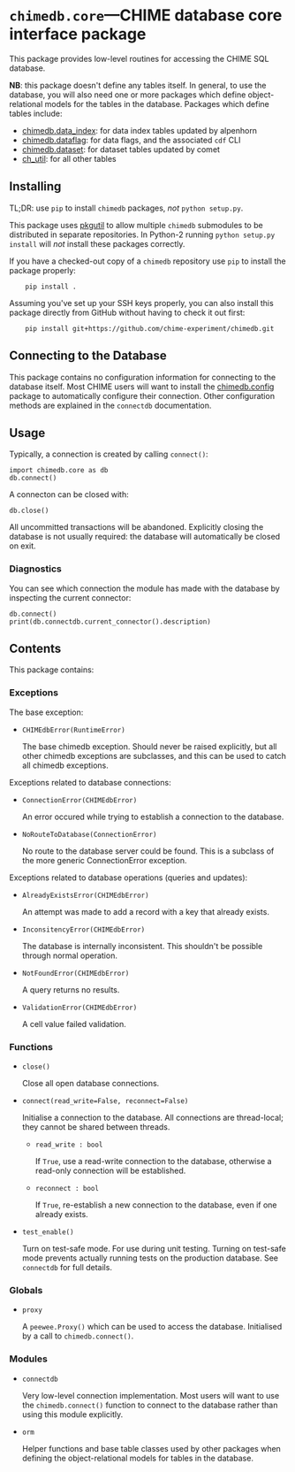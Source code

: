 # `chimedb.core`—CHIME database core interface package

This package provides low-level routines for accessing the CHIME SQL database.

**NB**: this package doesn't define any tables itself.  In general, to use the
database, you will also need one or more packages which define object-relational
models for the tables in the database.  Packages which define tables include:

* [chimedb.data_index](https://github.com/chime-experiment/chimedb_di): for data
    index tables updated by alpenhorn
* [chimedb.dataflag](https://github.com/chime-experiment/chimedb_dataflag):
    for data flags, and the associated `cdf` CLI
* [chimedb.dataset](https://github.com/chime-experiment/chimedb_dataset):
    for dataset tables updated by comet
* [ch_util](https://bitbucket.org/chime/ch_util): for all other tables

## Installing

TL;DR: use `pip` to install `chimedb` packages, _not_ `python setup.py`.

This package uses [pkgutil](https://docs.python.org/library/pkgutil.html) to allow
multiple `chimedb` submodules to be distributed in separate repositories.  In
Python-2 running `python setup.py install` will _not_ install these packages correctly.

If you have a checked-out copy of a `chimedb` repository use `pip` to install the package
properly:
```
    pip install .
```

Assuming you've set up your SSH keys properly, you can also install this package directly
from GitHub without having to check it out first:
```
    pip install git+https://github.com/chime-experiment/chimedb.git
```

## Connecting to the Database

This package contains no configuration information for connecting to the
database itself.  Most CHIME users will want to install the
[chimedb.config](https://github.com/chime-experiment/chimedb_config) package
to automatically configure their connection.  Other configuration methods
are explained in the `connectdb` documentation.

## Usage

Typically, a connection is created by calling `connect()`:
```
import chimedb.core as db
db.connect()
```

A connecton can be closed with:
```
db.close()
```
All uncommitted transactions will be abandoned.  Explicitly closing the database is not usually required: the database will automatically be closed on exit.

### Diagnostics
You can see which connection the module has made with the database by inspecting the current connector:
```
db.connect()
print(db.connectdb.current_connector().description)
```

## Contents

This package contains:

### Exceptions

The base exception:

* `CHIMEdbError(RuntimeError)`

  The base chimedb exception.  Should never be raised explicitly,
  but all other chimedb exceptions are subclasses, and this can
  be used to catch all chimedb exceptions.

Exceptions related to database connections:

* `ConnectionError(CHIMEdbError)`

   An error occured while trying to establish a connection to the database.

* `NoRouteToDatabase(ConnectionError)`

  No route to the database server could be found.  This is a subclass of the
  more generic ConnectionError exception.

Exceptions related to database operations (queries and updates):

* `AlreadyExistsError(CHIMEdbError)`

  An attempt was made to add a record with a key that already
  exists.

* `InconsitencyError(CHIMEdbError)`

  The database is internally inconsistent.  This shouldn't
  be possible through normal operation.

* `NotFoundError(CHIMEdbError)`

  A query returns no results.

* `ValidationError(CHIMEdbError)`

  A cell value failed validation.

### Functions

* `close()`

  Close all open database connections.

* `connect(read_write=False, reconnect=False)`

  Initialise a connection to the database.  All connections are
  thread-local; they cannot be shared between threads.

  * `read_write : bool`

    If `True`, use a read-write connection to the database, otherwise
    a read-only connection will be established.

  * `reconnect : bool`

    If `True`, re-establish a new connection to the database, even if
    one already exists.

* `test_enable()`

  Turn on test-safe mode.  For use during unit testing.  Turning on test-safe
  mode prevents actually running tests on the production database.  See
  `connectdb` for full details.

### Globals

* `proxy`

  A `peewee.Proxy()` which can be used to access the database.  Initialised by a
  call to `chimedb.connect()`.

### Modules

* `connectdb`

  Very low-level connection implementation.  Most users will want to use the
  `chimedb.connect()` function to connect to the database rather than using this
  module explicitly.

* `orm`

  Helper functions and base table classes used by other packages when defining
  the object-relational models for tables in the database.
